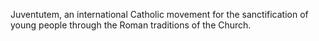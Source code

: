 Juventutem, an international Catholic movement for the sanctification of young people through the Roman traditions of the Church.

